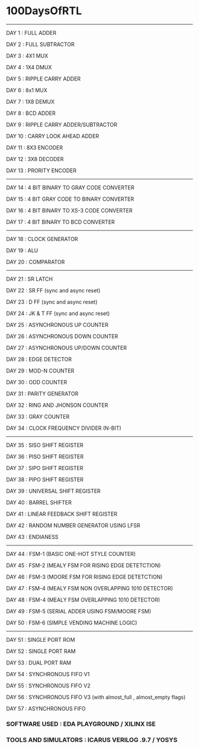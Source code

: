 # 100DaysOfRTL
_______________________________________________________

DAY 1 : FULL ADDER

DAY 2 : FULL SUBTRACTOR

DAY 3 : 4X1 MUX

DAY 4 : 1X4 DMUX 

DAY 5 : RIPPLE CARRY ADDER

DAY 6 : 8x1 MUX

DAY 7 : 1X8 DEMUX

DAY 8 : BCD ADDER

DAY 9 : RIPPLE CARRY ADDER/SUBTRACTOR

DAY 10 : CARRY LOOK AHEAD ADDER

DAY 11 : 8X3 ENCODER

DAY 12 : 3X8 DECODER

DAY 13 : PRORITY ENCODER

____________________________________________________________

DAY 14 : 4 BIT BINARY TO GRAY CODE CONVERTER

DAY 15 : 4 BIT GRAY CODE TO BINARY CONVERTER 

DAY 16 : 4 BIT BINARY TO XS-3 CODE CONVERTER

DAY 17 : 4 BIT BINARY TO BCD CONVERTER

____________________________________________________________

DAY 18 : CLOCK GENERATOR

DAY 19 : ALU

DAY 20 : COMPARATOR

____________________________________________________________

DAY 21 : SR LATCH

DAY 22 : SR FF (sync and async reset)

DAY 23 : D FF  (sync and async reset)

DAY 24 : JK & T FF (sync and async reset)

DAY 25 : ASYNCHRONOUS UP COUNTER

DAY 26 : ASYNCHRONOUS DOWN COUNTER

DAY 27 : ASYNCHRONOUS UP/DOWN COUNTER

DAY 28 : EDGE DETECTOR

DAY 29 : MOD-N COUNTER

DAY 30 : ODD COUNTER 

DAY 31 : PARITY GENERATOR

DAY 32 : RING AND JHONSON COUNTER

DAY 33 : GRAY COUNTER 

DAY 34 : CLOCK FREQUENCY DIVIDER (N-BIT)

_____________________________________________________

DAY 35 : SISO SHIFT REGISTER

DAY 36 : PISO SHIFT REGISTER

DAY 37 : SIPO SHIFT REGISTER

DAY 38 : PIPO SHIFT REGISTER

DAY 39 : UNIVERSAL SHIFT REGISTER

DAY 40 : BARREL SHIFTER

DAY 41 : LINEAR FEEDBACK SHIFT REGISTER

DAY 42 : RANDOM NUMBER GENERATOR USING LFSR 

DAY 43 : ENDIANESS
_____________________________________________________

DAY 44 : FSM-1 (BASIC ONE-HOT STYLE COUNTER)

DAY 45 : FSM-2 (MEALY FSM FOR RISING EDGE DETETCTION)

DAY 46 : FSM-3 (MOORE FSM FOR RISING EDGE DETETCTION)

DAY 47 : FSM-4 (MEALY FSM NON OVERLAPPING 1010 DETECTOR)

DAY 48 : FSM-4 (MEALY FSM OVERLAPPING 1010 DETECTOR)

DAY 49 : FSM-5 (SERIAL ADDER USING FSM/MOORE FSM)

DAY 50 : FSM-6 (SIMPLE VENDING MACHINE LOGIC)
_____________________________________________________

DAY 51 : SINGLE PORT ROM

DAY 52 : SINGLE PORT RAM

DAY 53 : DUAL PORT RAM 

DAY 54 : SYNCHRONOUS FIFO V1

DAY 55 : SYNCHRONOUS FIFO V2

DAY 56 : SYNCHRONOUS FIFO V3 (with almost_full , almost_empty flags)

DAY 57 : ASYNCHRONOUS FIFO 


### SOFTWARE USED : EDA PLAYGROUND / XILINX ISE
### TOOLS AND SIMULATORS : ICARUS VERILOG .9.7 / YOSYS


